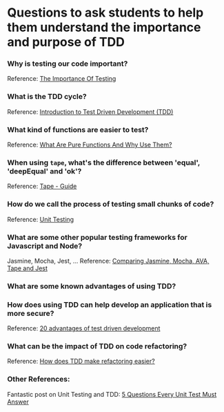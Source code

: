 # Questions to ask students to help them understand the importance and purpose of TDD

### Why is testing our code important?

Reference: [The Importance Of Testing](https://gcdtech.com/blog/the-importance-of-testing/)


### What is the TDD cycle?

Reference: [Introduction to Test Driven Development (TDD)](http://agiledata.org/essays/tdd.html)


### What kind of functions are easier to test?

Reference: [What Are Pure Functions And Why Use Them?](https://medium.com/@jamesjefferyuk/javascript-what-are-pure-functions-4d4d5392d49c)


### When using `tape`, what's the difference between 'equal', 'deepEqual' and 'ok'?

Reference: [Tape - Guide](https://ci.testling.com/guide/tape)


### How do we call the process of testing small chunks of code?

Reference: [Unit Testing](https://en.wikipedia.org/wiki/Unit_testing)


### What are some other popular testing frameworks for Javascript and Node?

Jasmine, Mocha, Jest, ...
Reference: [Comparing Jasmine, Mocha, AVA, Tape and Jest](https://raygun.com/blog/javascript-unit-testing-frameworks)


### What are some known advantages of using TDD? 
### How does using TDD can help develop an application that is more secure?

Reference: [20 advantages of test driven development](https://apiumhub.com/tech-blog-barcelona/advantages-of-test-driven-development)


### What can be the impact of TDD on code refactoring?

Reference: [How does TDD make refactoring easier?](https://stackoverflow.com/questions/255509/how-does-tdd-make-refactoring-easier)


### Other References:

Fantastic post on Unit Testing and TDD: [5 Questions Every Unit Test Must Answer](https://medium.com/javascript-scene/what-every-unit-test-needs-f6cd34d9836d)

